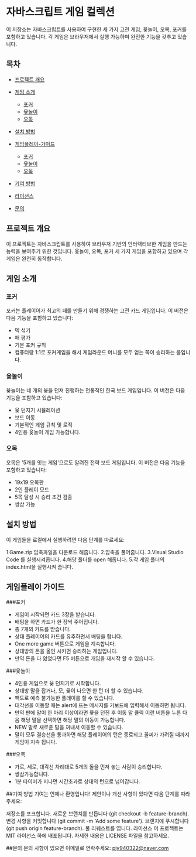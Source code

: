 # 자바스크립트 게임 컬렉션

이 저장소는 자바스크립트를 사용하여 구현한 세 가지 고전 게임, 윷놀이, 오목, 포커를 포함하고 있습니다. 각 게임은 브라우저에서 실행 가능하며 완전한 기능을 갖추고 있습니다.

## 목차

- [프로젝트 개요](#프로젝트-개요)
- [게임 소개](#게임-소개)
  - [포커](#포커)
  - [윷놀이](#윷놀이)
  - [오목](#오목)

- [설치 방법](#설치-방법)
- [게임플레이-가이드](#게임플레이-가이드)
  - [포커](#포커)
  - [윷놀이](#윷놀이)
  - [오목](#오목)
- [기여 방법](#기여-방법)
- [라이선스](#라이선스)
- [문의](#문의)

## 프로젝트 개요

이 프로젝트는 자바스크립트를 사용하여 브라우저 기반의 인터랙티브한 게임을 만드는 능력을 보여주기 위한 것입니다. 윷놀이, 오목, 포커 세 가지 게임을 포함하고 있으며 각 게임은 완전히 동작합니다.

## 게임 소개

### 포커

포커는 플레이어가 최고의 패를 만들기 위해 경쟁하는 고전 카드 게임입니다. 이 버전은 다음 기능을 포함하고 있습니다:
- 덱 섞기
- 패 평가
- 기본 포커 규칙
- 컴퓨터랑 1:1로 포커게임을 해서 게임라운드 머니를 모두 얻는 쪽이 승리하는 룰입니다.

### 윷놀이

윷놀이는 네 개의 윷을 던져 진행하는 전통적인 한국 보드 게임입니다. 이 버전은 다음 기능을 포함하고 있습니다:
- 윷 던지기 시뮬레이션
- 보드 이동
- 기본적인 게임 규칙 및 로직
- 4인용 윷놀이 게임 가능합니다.

### 오목

오목은 '5개를 잇는 게임'으로도 알려진 전략 보드 게임입니다. 이 버전은 다음 기능을 포함하고 있습니다:
- 19x19 오목판
- 2인 플레이 모드
- 5목 달성 시 승리 조건 검출
- 쌍삼 가능



## 설치 방법

이 게임들을 로컬에서 실행하려면 다음 단계를 따르세요:

1.Game.zip 압축파일을 다운로드 해줍니다.
2.압축을 풀어줍니다.
3.Visual Studio Code 를 실행시켜줍니다.
4.해당 폴더를 open 해줍니다.
5.각 게임 폴더의 index.html을 실행시켜 줍니다.

## 게임플레이 가이드

 ###포커 
- 게임이 시작되면 카드 3장을 받습니다.
- 배팅을 하면 카드가 한 장씩 주어집니다.
- 총 7개의 카드를 받습니다.
- 상대 플레이어의 카드를 유추하면서 배팅을 합니다.
- One more game 버튼으로 게임을 계속합니다.
- 상대방의 돈을 올인 시키면 승리하는 게임입니다.
- 만약 돈을 다 잃었다면 F5 버튼으로 개임을 재시작 할 수 있습니다.

###윷놀이
- 4인용 게임으로 윷 던지기로 시작합니다.
- 상대방 말을 잡거나, 모, 윷이 나오면 한 턴 더 할 수 있습니다.
- 빽도로 예측 불가능한 플레이를 할 수 있습니다.
- 대각선을 이동할 때는 alert에 뜨는 메시지를 키보드에 입력해서 이동하면 됩니다.
- 만약 판에 말이 한 마리 이상이라면 윷을 던진 후 이동 말 클릭 이란 버튼을 누른 다음 해당 말을 선택하면 해당 말의 이동이 가능합니다.
- NEW 말로 새로운 말을 꺼내서 이동할 수 있습니다.
- 말이 모두 결승선을 통과하면 해당 플레이어의 턴은 종료되고 꼴찌가 가려질 때까지 게임이 지속 됩니다.
 
 ###오목
 - 가로, 세로, 대각선 차례대로 5개의 돌을 먼저 놓는 사람이 승리합니다.
 - 쌍삼가능합니다.
 - 1분 타이머가 지나면 시간초과로 상대의 턴으로 넘어갑니다.

##기여 방법
기여는 언제나 환영입니다! 제안이나 개선 사항이 있다면 다음 단계를 따라주세요:

저장소를 포크합니다.
새로운 브랜치를 만듭니다 (git checkout -b feature-branch).
변경 사항을 커밋합니다 (git commit -m 'Add some feature').
브랜치에 푸시합니다 (git push origin feature-branch).
풀 리퀘스트를 엽니다.
라이선스
이 프로젝트는 MIT 라이선스 하에 배포됩니다. 자세한 내용은 LICENSE 파일을 참고하세요.

##문의
문의 사항이 있으면 이메일로 연락주세요: pjy940322@naver.com


